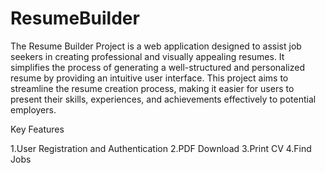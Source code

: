# ResumeBuilder


The Resume Builder Project is a web application designed to assist job seekers in creating professional and visually appealing resumes. It simplifies the process of generating a well-structured and personalized resume by providing an intuitive user interface. This project aims to streamline the resume creation process, making it easier for users to present their skills, experiences, and achievements effectively to potential employers.



Key Features

1.User Registration and Authentication
2.PDF Download
3.Print CV
4.Find Jobs
